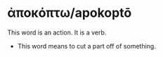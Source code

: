 # ἀποκόπτω/apokoptō
This word is an action. It is a verb.
* This word means to cut a part off of something.
